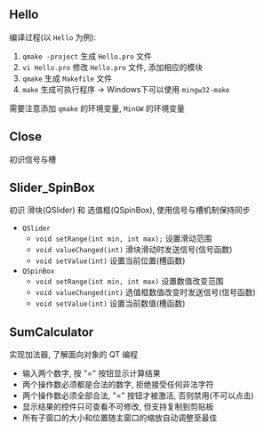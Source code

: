 ## Hello

编译过程(以 `Hello` 为例): <p>
1. `qmake -project` 生成 `Hello.pro` 文件
2. `vi Hello.pro` 修改 `Hello.pro` 文件, 添加相应的模块
3. `qmake` 生成 `Makefile` 文件
4. `make` 生成可执行程序 -> Windows下可以使用 `mingw32-make`

需要注意添加 `qmake` 的环境变量, `MinGW` 的环境变量

## Close
初识信号与槽

## Slider_SpinBox
初识 滑块(QSlider) 和 选值框(QSpinBox), 使用信号与槽机制保持同步
- `QSlider`
  - `void setRange(int min, int max);` 设置滑动范围
  - `void valueChanged(int)` 滑块滑动时发送信号(信号函数)
  - `void setValue(int)` 设置当前位置(槽函数)
- `QSpinBox`
  - `void setRange(int min, int max)` 设置数值改变范围
  - `void valueChanged(int)` 选值框数值改变时发送信号(信号函数)
  - `void setValue(int)` 设置当前数值(槽函数)

## SumCalculator
实现加法器, 了解面向对象的 QT 编程
- 输入两个数字, 按 "=" 按钮显示计算结果
- 两个操作数必须都是合法的数字, 拒绝接受任何非法字符
- 两个操作数必须全部合法, "=" 按钮才被激活, 否则禁用(不可以点击)
- 显示结果的控件只可查看不可修改, 但支持复制到剪贴板
- 所有子窗口的大小和位置随主窗口的缩放自动调整至最佳



